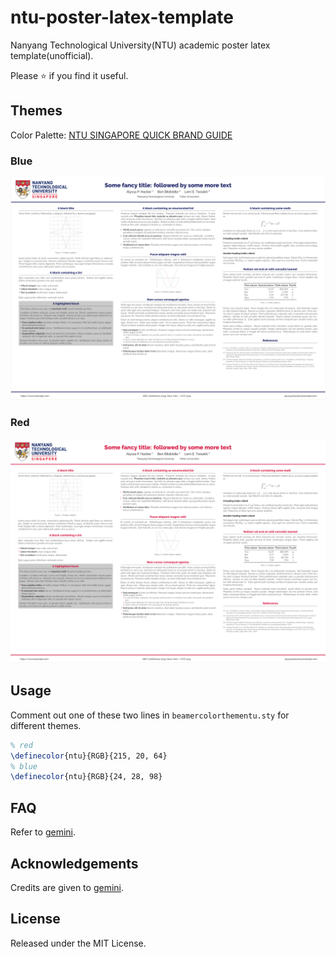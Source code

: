 # ntu-poster-latex-template
Nanyang Technological University(NTU) academic poster latex template(unofficial). 

Please :star: if you find it useful. 

## Themes
Color Palette: [NTU SINGAPORE QUICK BRAND GUIDE](https://www3.ntu.edu.sg/CorpComms2/NTU%20Quick%20Brand%20Guide%202018.pdf)
### Blue
<p align="center">
<a href="https://raw.githubusercontent.com/tao-bai/ntu-poster-latex-template/main/assets/ntu-poster-blue.pdf">
<img src="https://raw.githubusercontent.com/tao-bai/ntu-poster-latex-template/main/assets/blue-poster.png">
</a>
</p>

### Red
<p align="center">
<a href="https://raw.githubusercontent.com/tao-bai/ntu-poster-latex-template/main/assets/ntu-poster-red.pdf">
<img src="https://raw.githubusercontent.com/tao-bai/ntu-poster-latex-template/main/assets/red-poster.png">
</a>
</p>

## Usage 
Comment out one of these two lines in `beamercolorthementu.sty` for different themes.
```latex
% red
\definecolor{ntu}{RGB}{215, 20, 64}
% blue
\definecolor{ntu}{RGB}{24, 28, 98}
```
## FAQ
Refer to [gemini](https://github.com/anishathalye/gemini).

## Acknowledgements
Credits are given to [gemini](https://github.com/anishathalye/gemini).

## License
Released under the MIT License.
